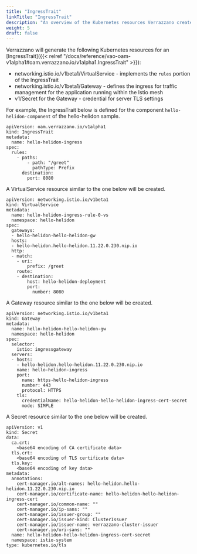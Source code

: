 ```yaml
---
title: "IngressTrait"
linkTitle: "IngressTrait"
description: "An overview of the Kubernetes resources Verrazzano creates for an OAM IngressTrait"
weight: 5
draft: false
---
```


Verrazzano will generate the following Kubernetes resources for an [IngressTrait]({{< relref "/docs/reference/vao-oam-v1alpha1#oam.verrazzano.io/v1alpha1.IngressTrait" >}}):
* networking.istio.io/v1beta1/VirtualService - implements the `rules` portion of the IngressTrait
* networking.istio.io/v1beta1/Gateway - defines the ingress for traffic management for the application running within the Istio mesh
* v1/Secret for the Gateway - credential for server TLS settings

For example, the IngressTrait below is defined for the component `hello-helidon-component` of the hello-helidon sample.
```
apiVersion: oam.verrazzano.io/v1alpha1
kind: IngressTrait
metadata:
  name: hello-helidon-ingress
spec:
  rules:
    - paths:
        - path: "/greet"
          pathType: Prefix
      destination:
        port: 8080
```

A VirtualService resource similar to the one below will be created.
```
apiVersion: networking.istio.io/v1beta1
kind: VirtualService
metadata:
  name: hello-helidon-ingress-rule-0-vs
  namespace: hello-helidon
spec:
  gateways:
  - hello-helidon-hello-helidon-gw
  hosts:
  - hello-helidon.hello-helidon.11.22.0.230.nip.io
  http:
  - match:
    - uri:
        prefix: /greet
    route:
    - destination:
        host: hello-helidon-deployment
        port:
          number: 8080
```

A Gateway resource similar to the one below will be created.
```
apiVersion: networking.istio.io/v1beta1
kind: Gateway
metadata:
  name: hello-helidon-hello-helidon-gw
  namespace: hello-helidon
spec:
  selector:
    istio: ingressgateway
  servers:
  - hosts:
    - hello-helidon.hello-helidon.11.22.0.230.nip.io
    name: hello-helidon-ingress
    port:
      name: https-hello-helidon-ingress
      number: 443
      protocol: HTTPS
    tls:
      credentialName: hello-helidon-hello-helidon-ingress-cert-secret
      mode: SIMPLE
```

A Secret resource similar to the one below will be created.
```
apiVersion: v1
kind: Secret
data:
  ca.crt:
    <base64 encoding of CA certificate data>
  tls.crt:     
    <base64 encoding of TLS certificate data>
  tls.key:
    <base64 encoding of key data>
metadata:
  annotations:
    cert-manager.io/alt-names: hello-helidon.hello-helidon.11.22.0.230.nip.io
    cert-manager.io/certificate-name: hello-helidon-hello-helidon-ingress-cert
    cert-manager.io/common-name: ""
    cert-manager.io/ip-sans: ""
    cert-manager.io/issuer-group: ""
    cert-manager.io/issuer-kind: ClusterIssuer
    cert-manager.io/issuer-name: verrazzano-cluster-issuer
    cert-manager.io/uri-sans: ""
  name: hello-helidon-hello-helidon-ingress-cert-secret
  namespace: istio-system
type: kubernetes.io/tls
```